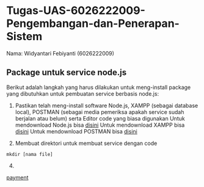 # Tugas-UAS-6026222009-Pengembangan-dan-Penerapan-Sistem

Nama: Widyantari Febiyanti (6026222009)

## Package untuk service node.js
Berikut adalah langkah yang harus dilakukan untuk meng-install package yang dibutuhkan untuk pembuatan service berbasis node.js: 
1. Pastikan telah meng-install software Node.js, XAMPP (sebagai database local), POSTMAN (sebagai media pemeriksa apakah service sudah berjalan atau belum) serta Editor code yang biasa digunakan
Untuk mendownload Node.js bisa [disini](https://nodejs.org/en/download)
Untuk mendownload XAMPP bisa [disini](https://www.apachefriends.org/download.html)
Untuk mendownload POSTMAN bisa [disini](https://www.postman.com/downloads/)

2. Membuat direktori untuk membuat service dengan code
```
mkdir [nama file]
```
4.


[payment](https://github.com/widyantarif/Tugas-UAS-6026222009-Pengembangan-dan-Penerapan-Sistem/blob/main/client/payment.html)

